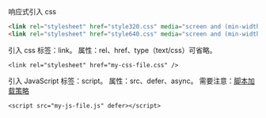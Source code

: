 响应式引入 css
``` html
<link rel="stylesheet" href="style320.css" media="screen and (min-width:320px)">
<link rel="stylesheet" href="style640.css" media="screen and (min-width:640px)">
```

引入 css
标签：link。
属性：rel、href、type（text/css）可省略。
```
<link rel="stylesheet" href="my-css-file.css" />
```

引入 JavaScript
标签：script。
属性：src、defer、async。
需要注意：[脚本加载策略](https://developer.mozilla.org/zh-CN/docs/Learn/JavaScript/First_steps/What_is_JavaScript#%E8%84%9A%E6%9C%AC%E8%B0%83%E7%94%A8%E7%AD%96%E7%95%A5)
```
<script src="my-js-file.js" defer></script>
```
